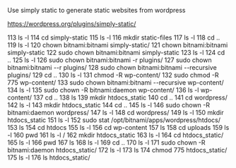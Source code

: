 Use simply static to generate static websites from wordpress

https://wordpress.org/plugins/simply-static/

  113  ls -l
  114  cd simply-static
  115  ls -l
  116  mkdir static-files
  117  ls -l
  118  cd ..
  119  ls -l
  120  chown bitnami:bitnami simply-static/
  121  chown bitnami:bitnami simply-static
  122  sudo chown bitnami:bitnami simply-static
  123  ls -l
  124  cd ..
  125  ls -l
  126  sudo chown bitnami:bitnami -r plugins/
  127  sudo chown bitnami:bitnami --r plugins/
  128  sudo chown bitnami:bitnami --recursive plugins/
  129  cd ..
  130  ls -l
  131  chmod -R wp-content/
  132  sudo chmod -R 775 wp-content/
  133  sudo chown bitnami:bitnami --recursive wp-content/
  134  ls -l
  135  sudo chown -R bitnami:daemon wp-content/
  136  ls -l wp-content/
  137  cd ..
  138  ls
  139  mkdir htdocs_static
  140  cd ..
  141  cd wordpress/
  142  ls -l
  143  mkdir htdocs_static
  144  cd ..
  145  ls -l
  146  sudo chown -R bitnami:daemon wordpress/
  147  ls -l
  148  cd wordpress/
  149  ls -l
  150  mkdir htdocs_static
  151  ls -l
  152  sudo stat /opt/bitnami/apps/wordpress/htdocs/
  153  ls
  154  cd htdocs
  155  ls -l
  156  cd wp-content
  157  ls
  158  cd uploads
  159  ls -l
  160  pwd
  161  ls -l /
  162  mkdir htdocs_static
  163  ls -l
  164  cd htdocs_static/
  165  ls -l
  166  pwd
  167  ls
  168  ls -l
  169  cd ..
  170  ls -l
  171  sudo chown -R bitnami:daemon htdocs_static/
  172  ls -l
  173  ls
  174  chmod 775 htdocs_static/
  175  ls -l
  176  ls htdocs_static/